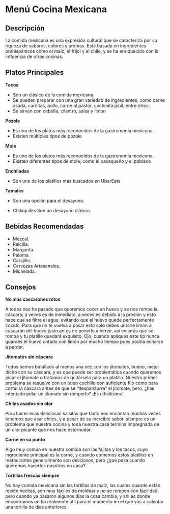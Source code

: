 # Menú Cocina Mexicana

## Descripción

La comida mexicana es una expresión cultural que se caracteriza por su riqueza de sabores, colores y aromas. Está basada en ingredientes prehispánicos como el maíz, el frijol y el chile, y se ha enriquecido con la influencia de otras cocinas. 

## Platos Principales

**Tacos**

- Son un clásico de la comida mexicana
- Se pueden preparar con una gran variedad de ingredientes, como carne asada, carnitas, pollo, carne al pastor, cochinita pibil, entre otros
- Se sirven con cebolla, cilantro, salsa y limón

**Pozole**

- Es uno de los platos más reconocidos de la gastronomía mexicana
- Existen múltiples tipos de pozole

**Mole**

- Es uno de los platos más reconocidos de la gastronomía mexicana
- Existen diferentes tipos de mole, como el oaxaqueño y el poblano

**Enchiladas**

- Son uno de los platillos más buscados en UberEats

**Tamales** 

- Son una opción para el desayuno.

- Chilaquiles Son un desayuno clásico. 

## Bebidas Recomendadas
- Mezcal. 
- Raicilla. 
- Margarita. 
- Paloma. 
- Carajillo. 
- Cervezas Artesanales. 
- Michelada.

## Consejos

**No más cascarones rotos**

A todos nos ha pasado que queremos cocer un huevo y se nos rompe la cáscara; a veces es de inmediato, a veces es debido a la presión y esto hace que se filtre el agua, evitando que el huevo quede perfectamente cocido. Para que no te vuelva a pasar esto sólo debes untarle limón al cascarón del huevo justo antes de ponerlo a hervir, así evitarás que se rompa y tu platillo quedará exquisito. Ojo, cuando apliques este tip nunca guardes el huevo untado con limón por mucho tiempo pues podría echarse a perder.

 

**Jitomates sin cáscara**

Todos hemos batallado al menos una vez con los jitomates, bueno, mejor dicho con su cáscara, y es que puede ser problemática cuando queremos picar el jitomate o tratamos de quitársela para un platillo. Nuestro primer problema se resuelve con un buen cuchillo con suficiente filo como para cortar la cáscara antes de que se “despanzurre” el jitomate, pero, ¿has intentado pelar un jitomate sin romperlo? ¡Es dificilísimo! 

**Chiles asados sin olor**

Para hacer esas deliciosas salsitas que tanto nos encantan muchas veces tenemos que asar chiles, y a pesar de su increíble sabor, siempre es un problema que nuestra cocina y toda nuestra casa termina impregnada de un olor picante que nos hace estornudar.

 

**Carne en su punto**

Algo muy común en nuestra comida son las fajitas y los tacos, cuyo ingrediente principal es la carne, y cuando comemos estos platillos en restaurantes generalmente son deliciosos, pero ¿qué pasa cuando queremos hacerlos nosotros en casa?.

 

**Tortillas frescas siempre**

No hay comida mexicana sin las tortillas de maíz, las cuales cuando están recién hechas, son muy fáciles de moldear y no se rompen con facilidad, pero cuando ya pasaron algunos días la cosa cambia, y ahí es donde encontramos un tip realmente útil para el momento en el que vas a calentar una tortilla de días anteriores.